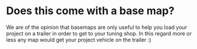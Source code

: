 # Does this come with a base map?

We are of the opinion that basemaps are only useful to help you load your project on a trailer in order to get to your tuning shop. In this regard more or less any map would get your project vehicle on the trailer :)
